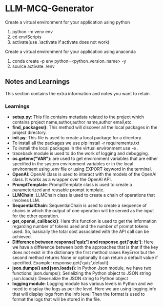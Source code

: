 # LLM-MCQ-Generator

Create a virtual environment for your application using python

1. python -m venv env
2. cd env/Scripts
3. activate(use .\activate if activate does not work)

Create a virtual environment for your application using anaconda

1. conda create -p env python=<python_version_name> -y
2. source activate ./env

## Notes and Learnings

This section contains the extra information and notes you want to retain.

### Learnings

- **setup.py**: This file contains metadata related to the project which contains project name,author,author name,author email,etc.
- **find_packages()**: This method will discover all the local packages in the project directory.
- **init.py**: This file is used to create a local package for a directory.
- To install all the packages we use pip install -r requirements.txt
- To install the local packages in the virtual environment use -e .
- traceback module is used to do the work of logging and debugging.
- **os.getenv("VAR")**: are used to get environment variables that are either specified in the system environment variables or in the local environment using .env file or using EXPORT keyword in the terminal.
- **OpenAI**: OpenAI class is used to interact with the models of the OpenAI class. It works as a wrapper over the OpenAI API.
- **PromptTemplate**: PromptTemplate class is used to create a parameterized and reusable prompt template.
- **LLMChain**: LLMChain class is used to create a chain of operations that involves LLM.
- **SequentialChain**: SequentialChain is used to create a sequence of chains in which the output of one operation will be served as the input for the other operation.
- **get_openai_callback()**: Here this function is used to get the information regarding number of tokens used and the number of prompt tokens used. So, basically the total cost associated with the API call can be achieved.
- **Difference between response['quiz'] and response.get('quiz')**:
  Here we have a difference between both the approaches that is that if the key does not exist in the dictionary the first method raises KeyError but the second method returns None or optionally it can return a default value if specified. Example: response.get('quiz',default)
- **json.dumps() and json.loads()**:
  In Python Json module, we have two functions:
  json.dumps(): Serializing the Python object to JSON string
  json.loads(): Deserialize the JSON string to Python object
- **logging module**:
Logging module has various levels in Python and we need to display the logs as per the level.
Here we are using logging.info that will display logs from the info level
Then the format is used to format the logs that will be stored in the file.
